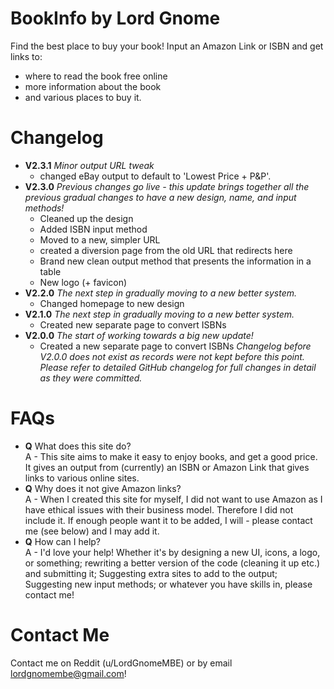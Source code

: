# BookInfo by Lord Gnome
Find the best place to buy your book!
Input an Amazon Link or ISBN and get links to:
- where to read the book free online
- more information about the book
- and various places to buy it.
# Changelog
- <b>V2.3.1</b> <i>Minor output URL tweak</i>
   - changed eBay output to default to 'Lowest Price + P&P'.
- <b>V2.3.0</b> <i>Previous changes go live - this update brings together all the previous gradual changes to have a new design, name, and input methods!</i> </br>
   - Cleaned up the design
   - Added ISBN input method
   - Moved to a new, simpler URL
   - created a diversion page from the old URL that redirects here
   - Brand new clean output method that presents the information in a table
   - New logo (+ favicon)
- <b>V2.2.0</b> <i>The next step in gradually moving to a new better system.</i></br>
   - Changed homepage to new design
- <b>V2.1.0</b> <i>The next step in gradually moving to a new better system.</i></br>
   - Created new separate page to convert ISBNs
- <b>V2.0.0</b> <i>The start of working towards a big new update!</i></br>
   - Created a new separate page to convert ISBNs
<i>Changelog before V2.0.0 does not exist as records were not kept before this point.</i>
<i>Please refer to detailed GitHub changelog for full changes in detail as they were committed.</i>
# FAQs
- <b>Q</b> What does this site do?</br>
A - This site aims to make it easy to enjoy books, and get a good price. It gives an output from (currently) an ISBN or Amazon Link that gives links to various online sites.
- <b>Q</b> Why does it not give Amazon links?</br>
A - When I created this site for myself, I did not want to use Amazon as I have ethical issues with their business model. Therefore I did not include it. If enough people want it to be added, I will - please contact me (see below) and I may add it.
- <b>Q</b> How can I help?</br>
A - I'd love your help! Whether it's by designing a new UI, icons, a logo, or something; rewriting a better version of the code (cleaning it up etc.) and submitting it; Suggesting extra sites to add to the output; Suggesting new input methods; or whatever you have skills in, please contact me!
# Contact Me
Contact me on Reddit (u/LordGnomeMBE) or by email lordgnomembe@gmail.com!
